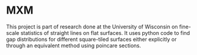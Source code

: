 # MXM
This project is part of research done at the University of Wisconsin on fine-scale statistics of straight lines on flat surfaces. It uses python code to find gap distributions for different square-tiled surfaces either explicitly or through an equivalent method using poincare sections.
